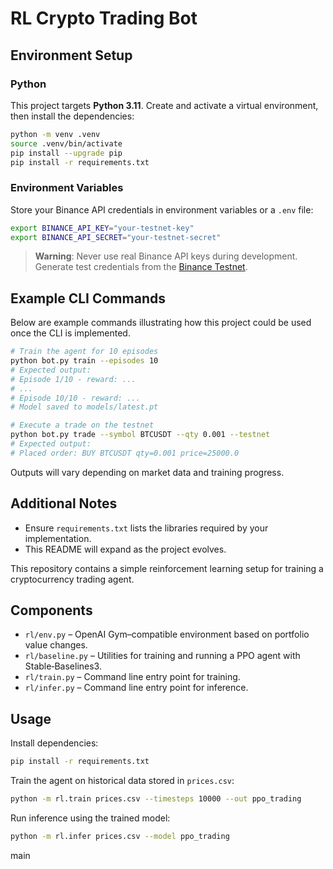 # RL Crypto Trading Bot


## Environment Setup

### Python

This project targets **Python 3.11**. Create and activate a virtual environment, then install the dependencies:

```bash
python -m venv .venv
source .venv/bin/activate
pip install --upgrade pip
pip install -r requirements.txt
```

### Environment Variables

Store your Binance API credentials in environment variables or a `.env` file:

```bash
export BINANCE_API_KEY="your-testnet-key"
export BINANCE_API_SECRET="your-testnet-secret"
```

> **Warning**: Never use real Binance API keys during development. Generate test credentials from the [Binance Testnet](https://testnet.binance.vision/).

## Example CLI Commands

Below are example commands illustrating how this project could be used once the CLI is implemented.

```bash
# Train the agent for 10 episodes
python bot.py train --episodes 10
# Expected output:
# Episode 1/10 - reward: ...
# ...
# Episode 10/10 - reward: ...
# Model saved to models/latest.pt

# Execute a trade on the testnet
python bot.py trade --symbol BTCUSDT --qty 0.001 --testnet
# Expected output:
# Placed order: BUY BTCUSDT qty=0.001 price=25000.0
```

Outputs will vary depending on market data and training progress.

## Additional Notes

- Ensure `requirements.txt` lists the libraries required by your implementation.
- This README will expand as the project evolves.

This repository contains a simple reinforcement learning setup for training a
cryptocurrency trading agent.

## Components

- `rl/env.py` – OpenAI Gym–compatible environment based on portfolio value
  changes.
- `rl/baseline.py` – Utilities for training and running a PPO agent with
  Stable‑Baselines3.
- `rl/train.py` – Command line entry point for training.
- `rl/infer.py` – Command line entry point for inference.

## Usage

Install dependencies:

```bash
pip install -r requirements.txt
```

Train the agent on historical data stored in `prices.csv`:

```bash
python -m rl.train prices.csv --timesteps 10000 --out ppo_trading
```

Run inference using the trained model:

```bash
python -m rl.infer prices.csv --model ppo_trading
```
main

